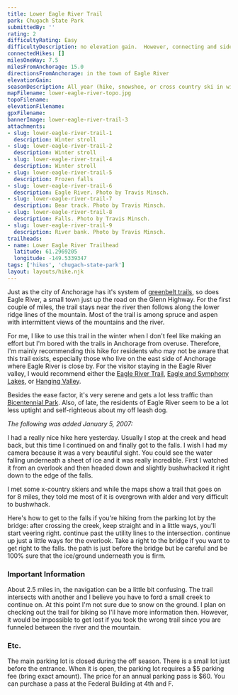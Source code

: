 ```yaml
---
title: Lower Eagle River Trail
park: Chugach State Park
submittedBy: ''
rating: 2
difficultyRating: Easy
difficultyDescription: no elevation gain.  However, connecting and side trails can make for somewhat confusing navigation.
connectedHikes: []
milesOneWay: 7.5
milesFromAnchorage: 15.0
directionsFromAnchorage: in the town of Eagle River
elevationGain: 
seasonDescription: All year (hike, snowshoe, or cross country ski in winter)
mapFilename: lower-eagle-river-topo.jpg
topoFilename: 
elevationFilename: 
gpxFilename: 
bannerImage: lower-eagle-river-trail-3
attachments:
- slug: lower-eagle-river-trail-1
  description: Winter stroll
- slug: lower-eagle-river-trail-2
  description: Winter stroll
- slug: lower-eagle-river-trail-4
  description: Winter stroll
- slug: lower-eagle-river-trail-5
  description: Frozen falls
- slug: lower-eagle-river-trail-6
  description: Eagle River. Photo by Travis Minsch.
- slug: lower-eagle-river-trail-7
  description: Bear track. Photo by Travis Minsch.
- slug: lower-eagle-river-trail-8
  description: Falls. Photo by Travis Minsch.
- slug: lower-eagle-river-trail-9
  description: River bank. Photo by Travis Minsch.
trailheads:
- name: Lower Eagle River Trailhead
  latitude: 61.2969205
  longitude: -149.5339347
tags: ['hikes', 'chugach-state-park']
layout: layouts/hike.njk
---
```

Just as the city of Anchorage has it's system of [greenbelt trails](http://alaskahikesearch.com/hikes/anchorage-greenbelt-trails/ "Anchorage Greenbelt Trails"), so does Eagle River, a small town just up the road on the Glenn Highway. For the first couple of miles, the trail stays near the river then follows along the lower ridge lines of the mountain. Most of the trail is among spruce and aspen with intermittent views of the mountains and the river. 

For me, I like to use this trail in the winter when I don't feel like making an effort but I'm bored with the trails in Anchorage from overuse. Therefore, I'm mainly recommending this hike for residents who may not be aware that this trail exists, especially those who live on the east side of Anchorage where Eagle River is close by. For the visitor staying in the Eagle River valley, I would recommend either the [Eagle River Trail](http://alaskahikesearch.com/hikes/eagle-river/ "Eagle River"), [Eagle and Symphony Lakes](http://alaskahikesearch.com/hikes/eagle-and-symphony-lakes/ "Eagle and Symphony Lakes"), or [Hanging Valley](http://alaskahikesearch.com/hikes/hanging-valley/ "Hanging Valley"). 

Besides the ease factor, it's very serene and gets a lot less traffic than [Bicentennial Park](http://alaskahikesearch.com/hikes/campbell-creek-tract-bicentennial-park/ "Campbell Creek Tract – Bicentennial Park"). Also, of late, the residents of Eagle River seem to be a lot less uptight and self-righteous about my off leash dog.

*The following was added January 5, 2007:*

I had a really nice hike here yesterday. Usually I stop at the creek and head back, but this time I continued on and finally got to the falls. I wish I had my camera because it was a very beautiful sight. You could see the water falling underneath a sheet of ice and it was really incredible. First I watched it from an overlook and then headed down and slightly bushwhacked it right down to the edge of the falls.

I met some x-country skiers and while the maps show a trail that goes on for 8 miles, they told me most of it is overgrown with alder and very difficult to bushwhack.

Here's how to get to the falls if you're hiking from the parking lot by the bridge: after crossing the creek, keep straight and in a little ways, you'll start veering right. continue past the utility lines to the intersection. continue up just a little ways for the overlook. Take a right to the bridge if you want to get right to the falls. the path is just before the bridge but be careful and be 100% sure that the ice/ground underneath you is firm.

### Important Information

About 2.5 miles in, the navigation can be a little bit confusing. The trail intersects with another and I believe you have to ford a small creek to continue on. At this point I'm not sure due to snow on the ground. I plan on checking out the trail for biking so I'll have more information then. However, it would be impossible to get lost if you took the wrong trail since you are funneled between the river and the mountain.

### Etc.

The main parking lot is closed during the off season. There is a small lot just before the entrance. When it is open, the parking lot requires a $5 parking fee (bring exact amount). The price for an annual parking pass is $60. You can purchase a pass at the Federal Building at 4th and F. 